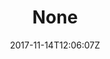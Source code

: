---
title: 'None'
draft: false
path: 03-mindello/_NIC0524.JPG
description: 'Getting a local herbal tea at top of the volcano (Extinct, we hope)'
date: 2017-11-14T12:06:07Z
location: None
size: 6000x4000
catergory: mindello
--- 